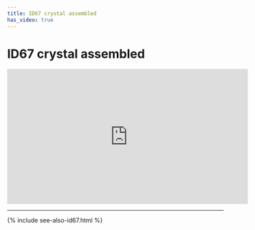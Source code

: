 ```yaml
---
title: ID67 crystal assembled
has_video: true
---
```


# ID67 crystal assembled

<div class="ratio ratio-16x9">
 <iframe width="560" height="315" src="https://www.youtube.com/embed/b6ybEUm20zM" title="YouTube video player" frameborder="0" allow="accelerometer; autoplay; clipboard-write; encrypted-media; gyroscope; picture-in-picture" allowfullscreen></iframe>
</div>

---

{% include see-also-id67.html %}
